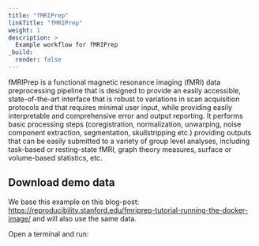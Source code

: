 ```yaml
---
title: "fMRIPrep"
linkTitle: "fMRIPrep"
weight: 1
description: >
  Example workflow for fMRIPrep
_build:
  render: false
---
```


fMRIPrep is a functional magnetic resonance imaging (fMRI) data preprocessing pipeline that is designed to provide an easily accessible, state-of-the-art interface that is robust to variations in scan acquisition protocols and that requires minimal user input, while providing easily interpretable and comprehensive error and output reporting. It performs basic processing steps (coregistration, normalization, unwarping, noise component extraction, segmentation, skullstripping etc.) providing outputs that can be easily submitted to a variety of group level analyses, including task-based or resting-state fMRI, graph theory measures, surface or volume-based statistics, etc.


## Download demo data
We base this example on this blog-post: https://reproducibility.stanford.edu/fmriprep-tutorial-running-the-docker-image/ and will also use the same data.

Open a terminal and run:
```

```

